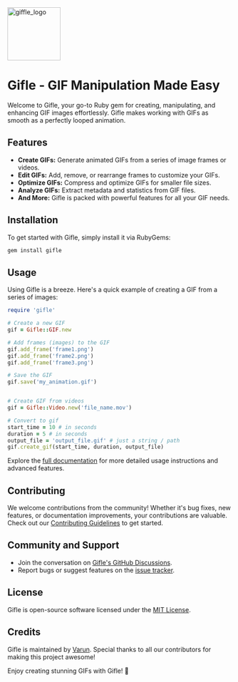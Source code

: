 <img width="119" alt="giffle_logo" src="https://github.com/teralad/gifle/assets/26215157/6cd311dd-cc60-410a-af9f-2b1e702b908a">

# Gifle - GIF Manipulation Made Easy

Welcome to Gifle, your go-to Ruby gem for creating, manipulating, and enhancing GIF images effortlessly. Gifle makes working with GIFs as smooth as a perfectly looped animation.

## Features

- **Create GIFs:** Generate animated GIFs from a series of image frames or videos.
- **Edit GIFs:** Add, remove, or rearrange frames to customize your GIFs.
- **Optimize GIFs:** Compress and optimize GIFs for smaller file sizes.
- **Analyze GIFs:** Extract metadata and statistics from GIF files.
- **And More:** Gifle is packed with powerful features for all your GIF needs.

## Installation

To get started with Gifle, simply install it via RubyGems:

```bash
gem install gifle
```

## Usage

Using Gifle is a breeze. Here's a quick example of creating a GIF from a series of images:

```ruby
require 'gifle'

# Create a new GIF
gif = Gifle::GIF.new

# Add frames (images) to the GIF
gif.add_frame('frame1.png')
gif.add_frame('frame2.png')
gif.add_frame('frame3.png')

# Save the GIF
gif.save('my_animation.gif')


# Create GIF from videos
gif = Gifle::Video.new('file_name.mov')

# Convert to gif
start_time = 10 # in seconds
duration = 5 # in seconds
output_file = 'output_file.gif' # just a string / path
gif.create_gif(start_time, duration, output_file)
```

Explore the [full documentation](https://github.com/teralad/gifle/wiki) for more detailed usage instructions and advanced features.

## Contributing

We welcome contributions from the community! Whether it's bug fixes, new features, or documentation improvements, your contributions are valuable. Check out our [Contributing Guidelines](CONTRIBUTING.md) to get started.

## Community and Support

- Join the conversation on [Gifle's GitHub Discussions](https://github.com/teralad/gifle/discussions).
- Report bugs or suggest features on the [issue tracker](https://github.com/teralad/gifle/issues).

## License

Gifle is open-source software licensed under the [MIT License](LICENSE).

## Credits

Gifle is maintained by [Varun](https://github.com/teralad). Special thanks to all our contributors for making this project awesome!

Enjoy creating stunning GIFs with Gifle! 🎉
